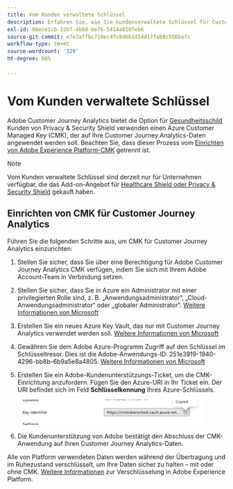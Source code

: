 ```yaml
---
title: Vom Kunden verwaltete Schlüssel
description: Erfahren Sie, wie Sie kundenverwaltete Schlüssel für Customer Journey Analytics einrichten.
exl-id: 08ece1cb-22b7-4b8d-be76-5414a810feb6
source-git-commit: e7e3affbc710ec4fc8d6b1d14d17feb8c556befc
workflow-type: tm+mt
source-wordcount: '329'
ht-degree: 66%

---
```


# Vom Kunden verwaltete Schlüssel

Adobe Customer Journey Analytics bietet die Option für [Gesundheitsschild](https://www.adobe.com/trust/compliance/hipaa-ready.html) Kunden von Privacy &amp; Security Shield verwenden einen Azure Customer Managed Key (CMK), der auf Ihre Customer Journey Analytics-Daten angewendet werden soll.  Beachten Sie, dass dieser Prozess vom [Einrichten von Adobe Experience Platform-CMK](https://experienceleague.adobe.com/docs/experience-platform/landing/governance-privacy-security/customer-managed-keys.html?lang=de) getrennt ist.

>[!NOTE]
>
>Vom Kunden verwaltete Schlüssel sind derzeit nur für Unternehmen verfügbar, die das Add-on-Angebot für [Healthcare Shield oder Privacy &amp; Security Shield](https://experienceleague.adobe.com/docs/customer-data-management-voices-events/events/governance/healthcare-shield.html?lang=de) gekauft haben.

## Einrichten von CMK für Customer Journey Analytics

Führen Sie die folgenden Schritte aus, um CMK für Customer Journey Analytics einzurichten:

1. Stellen Sie sicher, dass Sie über eine Berechtigung für Adobe Customer Journey Analytics CMK verfügen, indem Sie sich mit Ihrem Adobe Account-Team in Verbindung setzen.
1. Stellen Sie sicher, dass Sie in Azure ein Administrator mit einer privilegierten Rolle sind, z. B. „Anwendungsadministrator“, „Cloud-Anwendungsadministrator“ oder „globaler Administrator“. [Weitere Informationen von Microsoft](https://learn.microsoft.com/de-de/azure/active-directory/roles/permissions-reference)
1. Erstellen Sie ein neues Azure Key Vault, das nur mit Customer Journey Analytics verwendet werden soll. [Weitere Informationen von Microsoft](https://learn.microsoft.com/de-de/azure/key-vault/general/)
1. Gewähren Sie dem Adobe Azure-Programm Zugriff auf den Schlüssel im Schlüsseltresor. Dies ist die Adobe-Anwendungs-ID: 251e3919-1940-4296-bb8b-6b9a5e8a4805. [Weitere Informationen von Microsoft](https://learn.microsoft.com/de-de/azure/storage/common/customer-managed-keys-configure-cross-tenant-existing-account?toc=%2Fazure%2Fstorage%2Fblobs%2Ftoc.json&amp;tabs=powershell-preview%2Cazure-portal#the-customer-grants-the-service-providers-app-access-to-the-key-in-the-key-vault)
1. Erstellen Sie ein Adobe-Kundenunterstützungs-Ticket, um die CMK-Einrichtung anzufordern. Fügen Sie den Azure-URI in Ihr Ticket ein. Der URI befindet sich im Feld **Schlüsselkennung** Ihres Azure-Schlüssels.

   ![](assets/key-identifier.png)

1. Die Kundenunterstützung von Adobe bestätigt den Abschluss der CMK-Anwendung auf Ihren Customer Journey Analytics-Daten.

Alle von Platform verwendeten Daten werden während der Übertragung und im Ruhezustand verschlüsselt, um Ihre Daten sicher zu halten – mit oder ohne CMK. [Weitere Informationen](https://experienceleague.adobe.com/docs/experience-platform/landing/governance-privacy-security/encryption.html?lang=de) zur Verschlüsselung in Adobe Experience Platform.
